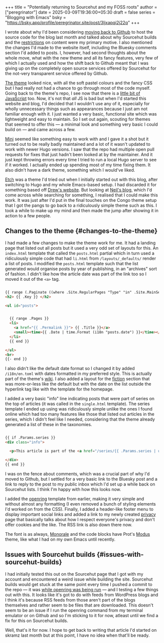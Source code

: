 +++
title = "Potentially returning to Sourcehut and my FOSS roots"
author = ["peregrinator"]
date = 2025-03-09T19:36:00+05:30
draft = false
series = "Blogging with Emacs"
bsky = "https://bsky.app/profile/peregrinator.site/post/3ljxapqi2j22q"
+++

I wrote about why I'd been considering [moving back to Github](/blog/2025/02/the-sourcehut-builds-dilemma/) to host
the source code for the blog last month and talked about why Sourcehut
builds and the [restrictions](https://srht.site/limitations) on content were my primary motive. I also
mentioned the changes I'd made to the website itself, including the
Bluesky comments section I'd added to posts. I, however, had second
thoughts about the whole move, what with the new theme and all its
fancy features, very few of which I actually used and how the shift
back to Github meant that I was giving up on the completely open
source services offered by Sourcehut for the not-very transparent
service offered by Github.

[The theme](https://github.com/jpanther/congo) looked nice, with all the soft pastel colours and the fancy
CSS but I had really not had a chance to go through most of the code
myself. Going back to the theme's repo, I see now that there is a
[little bit of JavaScript](https://github.com/search?q=repo%3Ajpanther%2Fcongo++language%3AJavaScript&type=code) too. Now, it's not that _all_ JS is bad but
when I'd started this website and blog, I'd decided that I wouldn't
use any of it, especially for wholly unnecessary things such as
appearances because I just am not familiar enough with it. I just
wanted a very basic, functional site which was lightweight and easy to
maintain. So I set out again, scouting for themes that seemed to offer
this — a minimal look and something very basic I could build on — and
came across a few.

[Mini](https://github.com/nodejh/hugo-theme-mini) seemed like something easy to work with and I gave it a shot but
it turned out to be really badly maintained and a lot of it wasn't
updated to work with newer Hugo versions. I saw that the repo had
multiple open pull requests for fixes that just hadn't been looked at
by the maintainer. And it just kept throwing errors every time I tried
to run a local Hugo server to see if it worked. I actually ended up
spending most of my time fixing them. It also didn't have a dark
theme, something which I would've liked.

[Etch](https://github.com/LukasJoswiak/etch/) was a theme I'd tried out when I initially started out with this
blog, after switching to Hugo and my whole Emacs-based setup. I had
discarded it for something based off [Drew's website](https://drewdevault.com/). But looking at
[Neil's blog](https://neilzone.co.uk/), which I'd come across while searching for something, I
realised that I could make this work. It was just after I'd put in the
final touches on the Congo theme setup that I got the pangs to go back
to a ridiculously simple theme such as this. I took a while to make up
my mind and then made the jump after showing it in action to a few
people.


## Changes to the theme {#changes-to-the-theme}

I had made a few changes to make the theme work for me. It had a
landing page that listed out all posts but it used a very odd set of
layouts for this. An `index.html` template that called the `posts.html`
partial which in turn used a ridiculously simple code that had `li.html`
from `/layouts/_defaults/` render a list of posts. I modified the
`posts.html` template such that the list generated would organise posts
by year of publishing, in an "archives" sort of fashion. I didn't like
how the article date was part of the link too so I moved it out of the
`<a>` tag.

```html

{{ range (.Paginate ((where .Site.RegularPages "Type" "in" .Site.MainSections).GroupByDate "2006")).PageGroups }}
<h2> {{ .Key }} </h2>

<ul id="posts">


  {{ range .Pages }}
  <li>
    <a href="{{ .Permalink }}"> {{ .Title }}</a>
    <small><time>{{ .Date | time.Format (i18n "posts.date") }}</time></small>
  </li>
  {{ end }}

</ul>
<br>
{{- end }}
```

I also didn't like the default date format so I changed it by added
`/i18n/en.toml` with dates formatted in my preferred style. This is
actually part of the theme's [wiki](https://github.com/LukasJoswiak/etch/wiki/i18n). I also added a layout for the
[fiction](/fiction) section that was more-or-less like the default but with the
date on the list outside the hyperlink tag like with the template for
the homepage.

I added a very basic "info" line indicating posts that were part of
series on the top of articles (it was called in the `single.html`
template). The series template I ended up using was ridiculously
simple unlike the ones I found online which had too many features like
those that listed out articles in the series, which I didn't feel like
I needed, considering that the theme already generated a list of these
in the taxonomies.

```html

{{ if .Params.series }}
<div class="info">

  <p>This article is part of the <a href="/series/{{ .Params.series | urlize }}">{{ .Params.series }}</a> series.</p>

</div>
{{ end }}
```

I was on the fence about comments, which was a crucial part of why I'd
moved to Github, but I settled for a very basic link to the Bluesky
post and a link to reply to the post to my public inbox which I'd set
up a while back on Sourcehut lists. I think I'm happy with how this
looks now.

I added the [openring](https://git.sr.ht/~sircmpwn/openring) template from earlier, making it very simple and
without almost any formatting (I even removed a bunch of styling
elements I'd worked on from the CSS). Finally, I added a header-like
footer menu to display important social links and added a link to my
newly created [privacy](/privacy) page that basically talks about how I respect
everyone's privacy and don't offer cookies and the like. The RSS link
is also down there now.

The font is as always, [Monorale](https://github.com/samvk/monorale-raleway-sober) and the code blocks have Prot's [Modus](https://protesilaos.com/emacs/modus-themes)
theme, like what I had on my own Emacs until recently.


## Issues with Sourcehut builds {#issues-with-sourcehut-builds}

I had initially tested this out on the Sourcehut page that I got with
my account and encountered a weird issue while building the
site. Sourcehut builds would get stuck at the same point every time I
pushed a commit to the repo — it was [while openring was being run](https://lists.sr.ht/~sircmpwn/sr.ht-discuss/%3CtMVFgp8GaDoesSDCvSDPa67dbKRxx-o-UWlVVDLBrMNkp3m-hGsMLU1bJ1wd4GE7rHjk8OzLU7Tex0Ko9e5jGM1Y5qu52Sb-ODc_drZDsXk=@protonmail.com%3E) —
and I testing a few things out with this. It looks like it's got to do
with feeds from WordPress blogs and I think it's because RSS feeds
from those aren't part of the blogs themselves and rather seem to be
files that are downloaded. This doesn't seem to be an issue if I run
the openring command from my terminal emulator or on Github and so I'm
sticking to it for now, atleast until we find a fix for this on
Sourcehut builds.

Well, that's it for now. I hope to get back to writing that article
I'd started on skramz last month but at this point, I have no idea
when that'll be ready.
